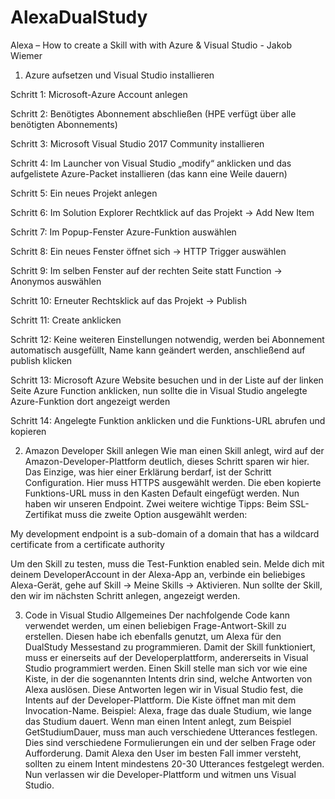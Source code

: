 # AlexaDualStudy

Alexa – How to create a Skill with with Azure & Visual Studio - Jakob Wiemer 
 
1. Azure aufsetzen und Visual Studio installieren 

Schritt 1: Microsoft-Azure Account anlegen  

Schritt 2: Benötigtes Abonnement abschließen (HPE verfügt über alle benötigten Abonnements) 

Schritt 3: Microsoft Visual Studio 2017 Community installieren 

Schritt 4: Im Launcher von Visual Studio „modify“ anklicken und das aufgelistete Azure-Packet installieren (das kann eine Weile dauern) 

Schritt 5: Ein neues Projekt anlegen 

Schritt 6: Im Solution Explorer Rechtklick auf das Projekt -> Add New Item 

Schritt 7: Im Popup-Fenster Azure-Funktion auswählen

Schritt 8: Ein neues Fenster öffnet sich -> HTTP Trigger auswählen 

Schritt 9: Im selben Fenster auf der rechten Seite statt Function -> Anonymos auswählen 

Schritt 10: Erneuter Rechtsklick auf das Projekt -> Publish 

Schritt 11: Create anklicken 

Schritt 12: Keine weiteren Einstellungen notwendig, werden bei Abonnement automatisch ausgefüllt, Name kann geändert werden, anschließend auf publish klicken 

Schritt 13: Microsoft Azure Website besuchen und in der Liste auf der linken Seite Azure Function anklicken, nun sollte die in Visual Studio angelegte Azure-Funktion dort angezeigt werden 

Schritt 14: Angelegte Funktion anklicken und die Funktions-URL abrufen und kopieren 
 
2. Amazon Developer Skill anlegen 
Wie man einen Skill anlegt, wird auf der Amazon-Developer-Plattform deutlich, dieses Schritt sparen wir hier. Das Einzige, was hier einer Erklärung berdarf, ist der Schritt Configuration. Hier muss HTTPS ausgewählt werden. Die eben kopierte Funktions-URL muss in den Kasten Default eingefügt werden. Nun haben wir unseren Endpoint. Zwei weitere wichtige Tipps: Beim SSL-Zertifikat muss die zweite Option ausgewählt werden: 

My development endpoint is a sub-domain of a domain that has a wildcard certificate from a certificate authority 

Um den Skill zu testen, muss die Test-Funktion enabled sein. Melde dich mit deinem DeveloperAccount in der Alexa-App an, verbinde ein beliebiges Alexa-Gerät, gehe auf Skill -> Meine Skills -> Aktivieren. Nun sollte der Skill, den wir im nächsten Schritt anlegen, angezeigt werden. 
 
3. Code in Visual Studio Allgemeines
Der nachfolgende Code kann verwendet werden, um einen beliebigen Frage-Antwort-Skill zu erstellen. Diesen habe ich ebenfalls genutzt, um Alexa für den DualStudy Messestand zu programmieren. Damit der Skill funktioniert, muss er einerseits auf der Developerplattform, andererseits in Visual Studio programmiert werden. Einen Skill stelle man sich vor wie eine Kiste, in der die sogenannten Intents drin sind, welche Antworten von Alexa auslösen. Diese Antworten legen wir in Visual Studio fest, die Intents auf der Developer-Plattform. Die Kiste öffnet man mit dem Invocation-Name. Beispiel: Alexa, frage das duale Studium, wie lange das Studium dauert. Wenn man einen Intent anlegt, zum Beispiel GetStudiumDauer, muss man auch verschiedene Utterances festlegen. Dies sind verschiedene Formulierungen ein und der selben Frage oder Aufforderung. Damit Alexa den User im besten Fall immer versteht, sollten zu einem Intent mindestens 20-30 Utterances festgelegt werden. Nun verlassen wir die Developer-Plattform und witmen uns Visual Studio. 
